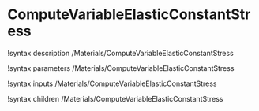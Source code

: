 <!-- MOOSE Documentation Stub: Remove this when content is added. -->

# ComputeVariableElasticConstantStress
!syntax description /Materials/ComputeVariableElasticConstantStress

!syntax parameters /Materials/ComputeVariableElasticConstantStress

!syntax inputs /Materials/ComputeVariableElasticConstantStress

!syntax children /Materials/ComputeVariableElasticConstantStress
